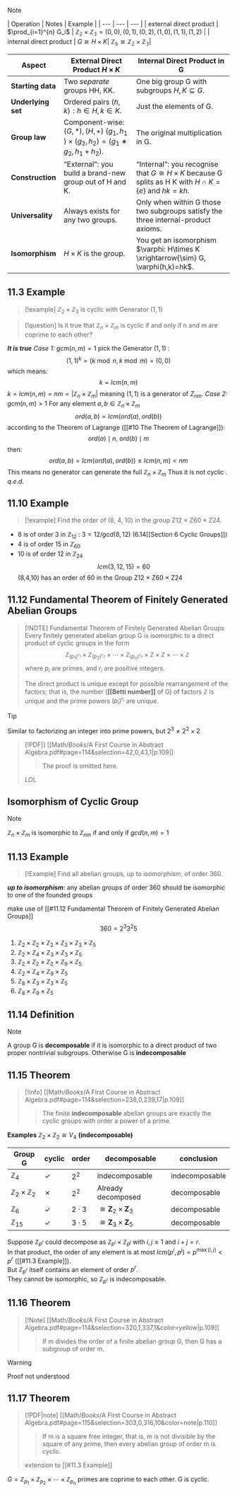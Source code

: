 
> [!NOTE]
> | Operation    | Notes    | Example |
| --- | --- | --- |
| external direct product |   $\prod_{i=1}^{n} G_i$ | $\mathbb{Z_2 \times Z_3}=(0,0),(0,1),(0,2),(1,0),(1,1),(1,2)$ |
| internal direct product | $G≅H×K$| $\mathbb{Z_6​≅Z_2​×Z_3​}$|

| Aspect             | External Direct Product $H\times K$                                                     | Internal Direct Product in G                                                                                |
| ------------------ | --------------------------------------------------------------------------------------- | ----------------------------------------------------------------------------------------------------------- |
| **Starting data**  | Two _separate_ groups HH, KK.                                                           | One big group G with subgroups $H,K\subseteq G$.                                                            |
| **Underlying set** | Ordered pairs $(h,k):h\in H,\,k\in K$.                                                  | Just the elements of G.                                                                                     |
| **Group law**      | Component-wise: $(G,*),(H,+)$ $(g_1​,h_1​)\times(g_2​,h_2​)=(g_1​∗g_2​,h_1​+h_2​)$. | The original multiplication in G.                                                                           |
| **Construction**   | “External”: you build a brand-new group out of H and K.                                 | “Internal”: you recognise that $G\cong H\times K$ because G splits as H K with $H\cap K=\{e\}$ and $hk=kh$. |
| **Universality**   | Always exists for any two groups.                                                       | Only when within G those two subgroups satisfy the three internal-product axioms.                           |
| **Isomorphism**    | $H\times K$ is the group.                                                               | You get an isomorphism $\varphi: H\times K \xrightarrow{\sim} G, \varphi(h,k)=hk$.                          |

##  11.3 Example

> [!example]
> $\mathbb{Z}_{2}\times\mathbb{Z}_{3}$ is cyclic with Generator $(1,1)$

> [!question]
> Is it true that $\mathbb{Z}_{n}\times\mathbb{Z}_{m}$ is cyclic if and only if n and m are coprime to each other?

***It is true***
*Case 1:* $gcm(n,m)=1$
	pick the Generator $(1,1)$ :$$ (1,1)^{k}=(k\bmod n,k\bmod m)=(0,0)$$which means: $$k=lcm(n,m)$$ $k=lcm(n,m)=nm=\lvert \mathbb{Z}_{n}\times\mathbb{Z}_{m}\rvert$ meaning $(1,1)$ is a generator of $Z_{nm}$. 
*Case 2:* $gcm(n,m)>1$
	For any element $a,b\in\mathbb{Z}_{n}\times\mathbb{Z}_{m}$ $$ord(a,b)=lcm(ord(a),ord(b))$$ according to the Theorem of Lagrange ([[#10 The Theorem of Lagrange]]): $$ord(a)\mid n, \ ord(b)\mid m$$then: $$ord(a,b)=lcm(ord(a),ord(b))\leq lcm(n,m)<nm$$This means no generator can generate the full $\mathbb{Z}_{n}\times\mathbb{Z}_{m}$ Thus it is not cyclic	. $q.e.d.$ 

## 11.10 Example

> [!example]
> Find the order of (8, 4, 10) in the group Z12 × Z60 × Z24. 

- 8 is of order 3 in $\mathbb Z_{12}$ : $3=12/gcd(8,12)$ (6.14[[Section 6 Cyclic Groups]]) 
- 4 is of order 15 in $\mathbb Z_{60}$
- 10 is of order 12 in $\mathbb Z_{24}$
$$lcm(3,12,15)=60$$
(8,4,10) has an order of 60 in the Group Z12 × Z60 × Z24

## 11.12 Fundamental Theorem of Finitely Generated Abelian Groups 

> [!NOTE] Fundamental Theorem of Finitely Generated Abelian Groups
> Every finitely generated abelian group G is isomorphic to a direct product of cyclic groups in the form $$\mathbb{Z}_{(p_1)^{r_1}} \times \mathbb{Z}_{(p_2)^{r_2}} \times \cdots \times \mathbb{Z}_{(p_n)^{r_n}}\times \mathbb{Z}\times \mathbb{Z}\times \cdots \times \mathbb{Z}$$ where $p_i$ are primes, and $r_i$ are positive integers.
> 
> The direct product is unique except for possible rearrangement of the factors; that is, the number (**[[Betti number]]** of G) of factors $\mathbb{Z}$ is unique and the prime powers $(p_i)^{r_i}$ are unique.


> [!tip]
>  Similar to factorizing an integer into prime powers, but $2^3\neq 2^2\times 2$

> [!PDF|] [[Math/_Books_/A First Course in Abstract Algebra.pdf#page=114&selection=42,0,43,1|p.109]]
> > The proof is omitted here. 
> 
> LOL
## Isomorphism of Cyclic Group

> [!NOTE]
> $\mathbb Z_n\times \mathbb Z_m$ is isomorphic to $\mathbb Z_{nm}$ if and only if $gcd(n,m)=1$

## 11.13 Example

> [!Example]
> Find all abelian groups, up to isomorphism, of order 360. 

***up to isomorphism***: any abelian groups of order 360 should be isomorphic to one of the founded groups

make use of [[#11.12 Fundamental Theorem of Finitely Generated Abelian Groups]]
$$360=2^3 3^2 5$$ 
1. $\mathbb{Z}_2\times\mathbb{Z}_2\times\mathbb{Z}_2\times\mathbb{Z}_3\times\mathbb{Z}_3\times\mathbb{Z}_5$
2. $\mathbb{Z}_2\times\mathbb{Z}_4\times\mathbb{Z}_3\times\mathbb{Z}_3\times\mathbb{Z}_5$
3. $\mathbb{Z}_2\times\mathbb{Z}_2\times\mathbb{Z}_2\times\mathbb{Z}_9\times\mathbb{Z}_5$
4. $\mathbb{Z}_2\times\mathbb{Z}_4\times\mathbb{Z}_9\times\mathbb{Z}_5$
5. $\mathbb{Z}_8\times\mathbb{Z}_3\times\mathbb{Z}_3\times\mathbb{Z}_5$
6. $\mathbb{Z}_8\times\mathbb{Z}_9\times\mathbb{Z}_5$

## 11.14 Definition

> [!Note]
> A group G is **decomposable** if it is isomorphic to a direct product of two proper nontrivial subgroups. Otherwise G is **indecomposable**

## 11.15 Theorem
> [!info] [[Math/_Books_/A First Course in Abstract Algebra.pdf#page=114&selection=238,0,239,17|p.109]]
> > The finite **indecomposable** abelian groups are exactly the cyclic groups with order a power of a prime.
> 
> 

**Examples**
$\mathbb{Z}_2\times\mathbb{Z}_2 ≅ V_4$ **(indecomposable)**

| Group G                              | cyclic | order     | decomposable                               | conclusion     |
| ------------------------------------ | ------ | --------- | ------------------------------------------ | -------------- |
| $\mathbb{Z}_{4}$                     | ✓      | $2^{2}$   | indecomposable                             | indecomposable |
| $\mathbb{Z}_{2}\times\mathbb{Z}_{2}$ | ✗      | $2^{2}$   | Already decomposed                         | decomposable   |
| $\mathbb{Z}_{6}$                     | ✓      | $2\cdot3$ | $\cong \mathbf{Z}_{2}\times\mathbf{Z}_{3}$ | decomposable   |
| $\mathbb{Z}_{15}$                    | ✓      | $3\cdot5$ | $\cong \mathbf{Z}_{3}\times\mathbf{Z}_{5}$ | decomposable   |

Suppose $\mathbb Z_{p^{r}}$ could decompose as $\mathbb Z_{p^{i}}\times\mathbb Z_{p^{j}}$ with $i,j\ge1$ and $i+j=r$.  
In that product, the order of any element is at most $lcm(p^i,p^j)=p^{\max(i,j)}<p^{r}$ ([[#11.3 Example]]).  
But $\mathbb Z_{p^{r}}$ itself contains an element of order $p^{r}$.  
They cannot be isomorphic, so $\mathbb Z_{p^{r}}$ is indecomposable.

## 11.16 Theorem
> [!Note] [[Math/_Books_/A First Course in Abstract Algebra.pdf#page=114&selection=320,1,337,1&color=yellow|p.109]]
> > If m divides the order of a finite abelian group G, then G has a subgroup of order m.

> [!warning]
> Proof not understood

## 11.17 Theorem

> [!PDF|note] [[Math/_Books_/A First Course in Abstract Algebra.pdf#page=115&selection=303,0,316,10&color=note|p.110]]
> > If m is a square free integer, that is, m is not divisible by the square of any prime, then every abelian group of order m is cyclic.
> 
> extension to [[#11.3 Example]]

$G=\mathbb{Z}_{p_1} \times \mathbb{Z}_{p_2} \times \cdots \times \mathbb{Z}_{p_n}$
primes are coprime to each other. G is cyclic.
